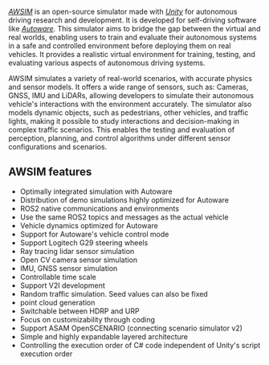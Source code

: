 
<popup-img src="image_1.png" alt="image_1"></popup-img>
[*AWSIM*](https://github.com/tier4/AWSIM) is an open-source simulator made with [*Unity*](https://unity.com/) for autonomous driving research and development. It is developed for self-driving software like [*Autoware*](../Autoware/). This simulator aims to bridge the gap between the virtual and real worlds, enabling users to train and evaluate their autonomous systems in a safe and controlled environment before deploying them on real vehicles. It provides a realistic virtual environment for training, testing, and evaluating various aspects of autonomous driving systems.

AWSIM simulates a variety of real-world scenarios, with accurate physics and sensor models. It offers a wide range of sensors, such as: Cameras, GNSS, IMU and LiDARs, allowing developers to simulate their autonomous vehicle's interactions with the environment accurately. The simulator also models dynamic objects, such as pedestrians, other vehicles, and traffic lights, making it possible to study interactions and decision-making in complex traffic scenarios. This enables the testing and evaluation of perception, planning, and control algorithms under different sensor configurations and scenarios.

## AWSIM features
- Optimally integrated simulation with Autoware
- Distribution of demo simulations highly optimized for Autoware
- ROS2 native communications and environments
- Use the same ROS2 topics and messages as the actual vehicle
- Vehicle dynamics optimized for Autoware
- Support for Autoware's vehicle control mode
- Support Logitech G29 steering wheels
- Ray tracing lidar sensor simulation
- Open CV camera sensor simulation
- IMU, GNSS sensor simulation
- Controllable time scale
- Support V2I development
- Random traffic simulation. Seed values can also be fixed
- point cloud generation
- Switchable between HDRP and URP
- Focus on customizability through coding
- Support ASAM OpenSCENARIO (connecting scenario simulator v2)
- Simple and highly expandable layered architecture
- Controlling the execution order of C# code independent of Unity's script execution order